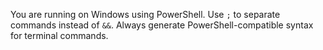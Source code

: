 You are running on Windows using PowerShell. Use `;` to separate commands instead of `&&`. Always generate PowerShell-compatible syntax for terminal commands.